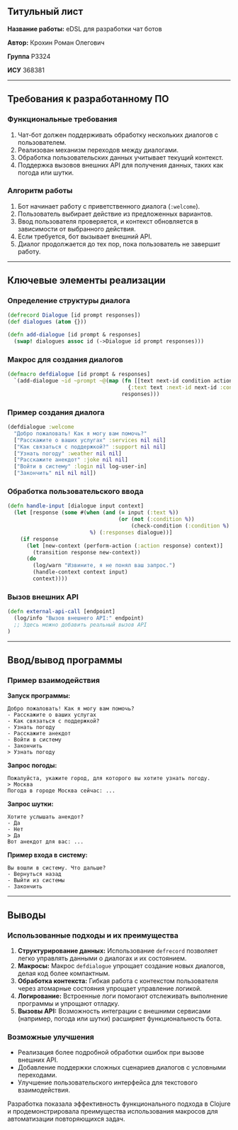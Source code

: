 ## Титульный лист

**Название работы:** eDSL для разработки чат ботов

**Автор:** Крохин Роман Олегович
  
**Группа** P3324

**ИСУ** 368381

---

## Требования к разработанному ПО

### Функциональные требования
1. Чат-бот должен поддерживать обработку нескольких диалогов с пользователем.
2. Реализован механизм переходов между диалогами.
3. Обработка пользовательских данных учитывает текущий контекст.
4. Поддержка вызовов внешних API для получения данных, таких как погода или шутки.

### Алгоритм работы
1. Бот начинает работу с приветственного диалога (`:welcome`).
2. Пользователь выбирает действие из предложенных вариантов.
3. Ввод пользователя проверяется, и контекст обновляется в зависимости от выбранного действия.
4. Если требуется, бот вызывает внешний API.
5. Диалог продолжается до тех пор, пока пользователь не завершит работу.

---

## Ключевые элементы реализации

### Определение структуры диалога
```clojure
(defrecord Dialogue [id prompt responses])
(def dialogues (atom {}))

(defn add-dialogue [id prompt & responses]
  (swap! dialogues assoc id (->Dialogue id prompt responses)))
```

### Макрос для создания диалогов
```clojure
(defmacro defdialogue [id prompt & responses]
  `(add-dialogue ~id ~prompt ~@(map (fn [[text next-id condition action]]
                                      {:text text :next-id next-id :condition condition :action action})
                                    responses)))
```

### Пример создания диалога
```clojure
(defdialogue :welcome
  "Добро пожаловать! Как я могу вам помочь?"
  ["Расскажите о ваших услугах" :services nil nil]
  ["Как связаться с поддержкой?" :support nil nil]
  ["Узнать погоду" :weather nil nil]
  ["Расскажите анекдот" :joke nil nil]
  ["Войти в систему" :login nil log-user-in]
  ["Закончить" nil nil nil])
```

### Обработка пользовательского ввода
```clojure
(defn handle-input [dialogue input context]
  (let [response (some #(when (and (= input (:text %))
                                   (or (not (:condition %))
                                       (check-condition (:condition %) context)))
                          %) (:responses dialogue))]
    (if response
      (let [new-context (perform-action (:action response) context)]
        (transition response new-context))
      (do
        (log/warn "Извините, я не понял ваш запрос.")
        (handle-context context input)
        context))))
```

### Вызов внешних API
```clojure
(defn external-api-call [endpoint]
  (log/info "Вызов внешнего API:" endpoint)
  ;; Здесь можно добавить реальный вызов API
)
```

---

## Ввод/вывод программы

### Пример взаимодействия

**Запуск программы:**
```
Добро пожаловать! Как я могу вам помочь?
- Расскажите о ваших услугах
- Как связаться с поддержкой?
- Узнать погоду
- Расскажите анекдот
- Войти в систему
- Закончить
> Узнать погоду
```

**Запрос погоды:**
```
Пожалуйста, укажите город, для которого вы хотите узнать погоду.
> Москва
Погода в городе Москва сейчас: ...
```

**Запрос шутки:**
```
Хотите услышать анекдот?
- Да
- Нет
> Да
Вот анекдот для вас: ...
```

**Пример входа в систему:**
```
Вы вошли в систему. Что дальше?
- Вернуться назад
- Выйти из системы
- Закончить
```

---

## Выводы

### Использованные подходы и их преимущества
1. **Структурирование данных:** Использование `defrecord` позволяет легко управлять данными о диалогах и их состоянием.
2. **Макросы:** Макрос `defdialogue` упрощает создание новых диалогов, делая код более компактным.
3. **Обработка контекста:** Гибкая работа с контекстом пользователя через атомарные состояния упрощает управление логикой.
4. **Логирование:** Встроенные логи помогают отслеживать выполнение программы и упрощают отладку.
5. **Вызовы API:** Возможность интеграции с внешними сервисами (например, погода или шутки) расширяет функциональность бота.

### Возможные улучшения
- Реализация более подробной обработки ошибок при вызове внешних API.
- Добавление поддержки сложных сценариев диалогов с условными переходами.
- Улучшение пользовательского интерфейса для текстового взаимодействия.

Разработка показала эффективность функционального подхода в Clojure и продемонстрировала преимущества использования макросов для автоматизации повторяющихся задач.
